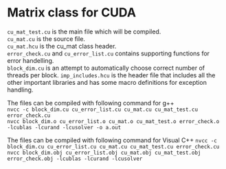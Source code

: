 # Matrix class for CUDA
`cu_mat_test.cu` is the main file which will be compiled.  
`cu_mat.cu` is the source file.  
`cu_mat.hcu` is the cu_mat class header.  
`error_check.cu` and `cu_error_list.cu` contains supporting functions for error handelling.  
`block_dim.cu` is an attempt to automatically choose correct number of threads per 
block.
`imp_includes.hcu` is the header file that includes all the other important libraries 
and has some macro definitions for exception handling.

The files can be compiled with following command for g++  
`nvcc -c block_dim.cu cu_error_list.cu cu_mat.cu cu_mat_test.cu error_check.cu`  
`nvcc block_dim.o cu_error_list.o cu_mat.o cu_mat_test.o error_check.o -lcublas -lcurand -lcusolver -o a.out`  

The files can be compiled with following command for Visual C++
`nvcc -c block_dim.cu cu_error_list.cu cu_mat.cu cu_mat_test.cu error_check.cu`  
`nvcc block_dim.obj cu_error_list.obj cu_mat.obj cu_mat_test.obj error_check.obj -lcublas -lcurand -lcusolver`